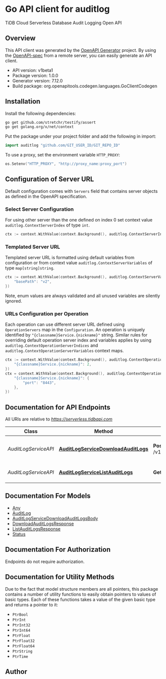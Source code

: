# Go API client for auditlog

TiDB Cloud Serverless Database Audit Logging Open API

## Overview
This API client was generated by the [OpenAPI Generator](https://openapi-generator.tech) project.  By using the [OpenAPI-spec](https://www.openapis.org/) from a remote server, you can easily generate an API client.

- API version: v1beta1
- Package version: 1.0.0
- Generator version: 7.12.0
- Build package: org.openapitools.codegen.languages.GoClientCodegen

## Installation

Install the following dependencies:

```sh
go get github.com/stretchr/testify/assert
go get golang.org/x/net/context
```

Put the package under your project folder and add the following in import:

```go
import auditlog "github.com/GIT_USER_ID/GIT_REPO_ID"
```

To use a proxy, set the environment variable `HTTP_PROXY`:

```go
os.Setenv("HTTP_PROXY", "http://proxy_name:proxy_port")
```

## Configuration of Server URL

Default configuration comes with `Servers` field that contains server objects as defined in the OpenAPI specification.

### Select Server Configuration

For using other server than the one defined on index 0 set context value `auditlog.ContextServerIndex` of type `int`.

```go
ctx := context.WithValue(context.Background(), auditlog.ContextServerIndex, 1)
```

### Templated Server URL

Templated server URL is formatted using default variables from configuration or from context value `auditlog.ContextServerVariables` of type `map[string]string`.

```go
ctx := context.WithValue(context.Background(), auditlog.ContextServerVariables, map[string]string{
	"basePath": "v2",
})
```

Note, enum values are always validated and all unused variables are silently ignored.

### URLs Configuration per Operation

Each operation can use different server URL defined using `OperationServers` map in the `Configuration`.
An operation is uniquely identified by `"{classname}Service.{nickname}"` string.
Similar rules for overriding default operation server index and variables applies by using `auditlog.ContextOperationServerIndices` and `auditlog.ContextOperationServerVariables` context maps.

```go
ctx := context.WithValue(context.Background(), auditlog.ContextOperationServerIndices, map[string]int{
	"{classname}Service.{nickname}": 2,
})
ctx = context.WithValue(context.Background(), auditlog.ContextOperationServerVariables, map[string]map[string]string{
	"{classname}Service.{nickname}": {
		"port": "8443",
	},
})
```

## Documentation for API Endpoints

All URIs are relative to *https://serverless.tidbapi.com*

Class | Method | HTTP request | Description
------------ | ------------- | ------------- | -------------
*AuditLogServiceAPI* | [**AuditLogServiceDownloadAuditLogs**](docs/AuditLogServiceAPI.md#auditlogservicedownloadauditlogs) | **Post** /v1beta1/clusters/{clusterId}/auditlogs:download | Generate audit logs download url
*AuditLogServiceAPI* | [**AuditLogServiceListAuditLogs**](docs/AuditLogServiceAPI.md#auditlogservicelistauditlogs) | **Get** /v1beta1/clusters/{clusterId}/auditlogs | List database audit logs.


## Documentation For Models

 - [Any](docs/Any.md)
 - [AuditLog](docs/AuditLog.md)
 - [AuditLogServiceDownloadAuditLogsBody](docs/AuditLogServiceDownloadAuditLogsBody.md)
 - [DownloadAuditLogsResponse](docs/DownloadAuditLogsResponse.md)
 - [ListAuditLogsResponse](docs/ListAuditLogsResponse.md)
 - [Status](docs/Status.md)


## Documentation For Authorization

Endpoints do not require authorization.


## Documentation for Utility Methods

Due to the fact that model structure members are all pointers, this package contains
a number of utility functions to easily obtain pointers to values of basic types.
Each of these functions takes a value of the given basic type and returns a pointer to it:

* `PtrBool`
* `PtrInt`
* `PtrInt32`
* `PtrInt64`
* `PtrFloat`
* `PtrFloat32`
* `PtrFloat64`
* `PtrString`
* `PtrTime`

## Author




